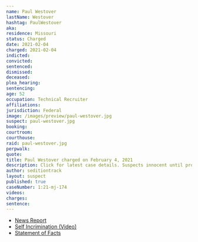 ```yaml
---
name: Paul Westover
lastName: Westover
hashtag: PaulWestover
aka:
residence: Missouri
status: Charged
date: 2021-02-04
charged: 2021-02-04
indicted:
convicted: 
sentenced: 
dismissed: 
deceased:
plea_hearing:
sentencing:
age: 52
occupation: Technical Recruiter
affiliations:
jurisdiction: Federal
image: /images/preview/paul-westover.jpg
suspect: paul-westover.jpg
booking:
courtroom:
courthouse:
raid: paul-westover.jpg
perpwalk:
quote:
title: Paul Westover charged on February 4, 2021
description: Click for latest case details. Suspects innocent until proven guilty.
author: seditiontrack
layout: suspect
published: true
caseNumber: 1:21-mj-174
videos:
charges:
sentence:
---
```

- [News Report](https://www.stltoday.com/news/local/crime-and-courts/st-louis-county-man-accused-of-role-in-capitol-riot-released-from-jail/article_6b5119e8-6368-5621-bfe0-8da222eb185c.html)
- [Self Incrimination (Video)](https://twitter.com/violetscrawley/status/1350219274317660161)
- [Statement of Facts](https://www.justice.gov/usao-dc/case-multi-defendant/file/1365721/download)
